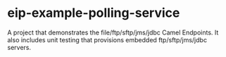 # eip-example-polling-service
A project that demonstrates the file/ftp/sftp/jms/jdbc Camel Endpoints.  It also includes unit testing that provisions embedded ftp/sftp/jms/jdbc servers.
